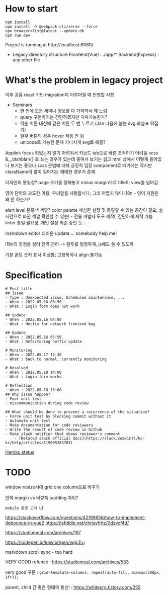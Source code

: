 # How to start
```
npm install
npm install -D @webpack-cli/serve --force
npx browserslist@latest --update-db
npm run dev
```
Project is running at http://localhost:8080/

- Legacy directory structure
Frontend(Vue) : ./app/*
Backend(Express) : any other file
# What's the problem in legacy project
이후 공홈 react 기반 migration이 이루어질 때 반영할 사항
- Seminars
    - 한 번에 모든 세미나 정보를 다 가져와서 꽤 느림
    - query 구현하기는 간단하겠지만 지속가능한가?
    - 역순 버튼 대신에 같은 버튼 두 번 누르기 (Jan 다음에 붙는 svg 화살표 뒤집기)
    - 일부 버튼의 경우 hover 적용 안 됨
    - unicode로 가능한 문제 지나치게 svg로 해결?

Applink focus 되었는지 알기 어려워서 키보드 tab으로 빠른 조작하기 어려움 
scss &__blahblah{} 로 쓰는 경우가 있는데 줄여서 보기는 쉽고 html 상에서 어떻게 들어있나 보기는 좋으나 
scss 문법에 대해 긍정적 입장
component로 떼기에는 작지만 className이 많이 길어지는 애매한 경우가 존재

디자인의 통일성? page 크기를 정해놓고 minus margin으로 title이 view를 넘어감

영어 단어의 과도한 이용; 우리말을 사랑합시다; 그리 어렵지 않다
i18n - 영어 지원은 왜 안 하는가?

alert level 분홍색 색깔?
color palette 세심한 설정 및 통일할 수 있는 공간이 필요; 실시간으로 바뀐 색깔 확인할 수 있는! - 전용 개발자 도구 제작!, 간단하게 제작 가능 
linter 통일 필요성, 개인 설정 의존 중인 듯...

markdown editor 더러운 update.... somebody help me!

i18n의 장점을 살려 전역 관리 -> 말투를 일정하게, js에도 쓸 수 있도록

기본 폰트 숫자 표시 이상함; 고정폭이나 align 불가능
# Specification
```
# Post title
## Issue
- Type : Unexpected issue, Scheduled maintenance, ...
- When : 2022.05.16 03:50
- What : Login form does not work

## Update
- When : 2022.05.16 04:00
- What : Hotfix for network frontend bug

## Update
- When : 2022.05.16 05:50
- What : Refactoring hotfix update

# Monitoring
- When : 2022.05.17 12:30
- What : back to normal, currently monitoring

# Resolved
- When : 2022.05.18 14:00
- What : Login form works

# Reflection
- When : 2022.05.18 15:00
## Why issue happen?
- Poor unit test
- miscommunication during code review

## What should be done to prevent a recurrence of the situation?
- Force unit test by blocking commit without it
- Automate unit test
- Make documentation for code reviewers
- Write the result of code review in Github
- Make slack notifier that shows reviewer's comment 
    - [Related slack official docs](https://slack.com/intl/ko-kr/help/articles/115005265703)
```
[Heroku status](https://status.heroku.com/incidents/2090)

# TODO
window resize시에 grid one column으로 바꾸기

안쪽 margin vs 바깥쪽 padding 차이?

`mobile 환경 고려 UI`

https://stackoverflow.com/questions/42199956/how-to-implement-debounce-in-vue2
https://jsfiddle.net/chrisvfritz/0dzvcf4d/

https://studiomeal.com/archives/197

https://codepen.io/kowlor/pen/wgLEvj

markdown scroll sync - too hard

VERY GOOD refence : https://studiomeal.com/archives/533

very good 구문 : `grid-template-columns: repeat(auto-fill, minmax(300px, 1fr));`

parent, child 간 좋은 형태의 통신! : https://whitepro.tistory.com/255